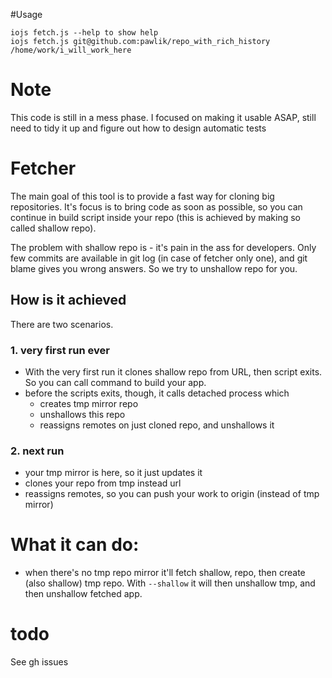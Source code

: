 #Usage
```
iojs fetch.js --help to show help
iojs fetch.js git@github.com:pawlik/repo_with_rich_history /home/work/i_will_work_here
```
# Note
This code is still in a mess phase. I focused on making it usable ASAP, still 
need to tidy it up and figure out how to design automatic tests

# Fetcher
The main goal of this tool is to provide a fast way for cloning big repositories. It's focus is to bring 
code as soon as possible, so you can continue in build script inside your repo (this is achieved by making
so called shallow repo). 

The problem with shallow repo is - it's pain in the ass for developers. Only few commits are available in git log
(in case of fetcher only one), and git blame gives you wrong answers. So we try to unshallow repo for you.

## How is it achieved

There are two scenarios.

### 1. very first run ever
* With the very first run it clones shallow repo from URL, then script exits. So you can call command 
to build your app. 
* before the scripts exits, though, it calls detached process which
    * creates tmp mirror repo
    * unshallows this repo 
    * reassigns remotes on just cloned repo, and unshallows it
    
### 2. next run
* your tmp mirror is here, so it just updates it
* clones your repo from tmp instead url
* reassigns remotes, so you can push your work to origin (instead of tmp mirror)
    

# What it can do:
- when there's no tmp repo mirror it'll fetch shallow, repo, then create (also shallow) tmp repo. With `--shallow` it will then unshallow tmp, and then unshallow fetched app. 

# todo
See gh issues
